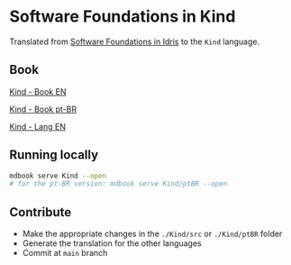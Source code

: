 # Software Foundations in Kind

Translated from [Software Foundations in Idris](https://idris-hackers.github.io/software-foundations/pdf/sf-idris-2018.pdf) to the `Kind` language.
## Book

<a href="https://sergiobonatto.github.io/Software-Foundations-In-Kind/docs/Kind/index.html" target="_blank">Kind - Book EN</a>

<a href="https://sergiobonatto.github.io/Software-Foundations-In-Kind/docs/Kind-ptBR/index.html" target="_blank">Kind - Book pt-BR</a>

<a href="https://sergiobonatto.github.io/Software-Foundations-In-Kind/docs/Lang/index.html" target="_blank">Kind - Lang EN</a>

## Running locally

```bash
mdbook serve Kind --open
# for the pt-BR version: mdbook serve Kind/ptBR --open
```
## Contribute
- Make the appropriate changes in the `./Kind/src` or `./Kind/ptBR`  folder
- Generate the translation for the other languages
- Commit at `main` branch

